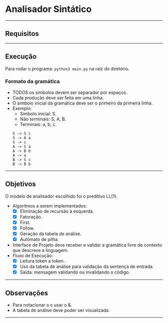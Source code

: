 # Analisador Sintático

---

## Requisitos



---

## Execução

Para rodar o programa: `python3 main.py` na raíz do diretório.

### Formato da gramática

- TODOS os símbolos devem ser separador por espaços.
- Cada produção deve ser feita em uma linha.
- O símbolo inicial da gramática deve ser o primeiro da primeira linha. 
- Exemplo:
    - Símbolo inicial: S.
    - Não terminais: S, A, B.
    - Terminais: a, b, c.
    ```
    S -> S c
    S -> A a
    S -> c
    A -> S a
    A -> B b
    A -> a
    B -> S c
    B -> B b    
    ```

---

## Objetivos

O modelo de analisador escolhido foi o preditivo LL(1).

- Algoritmos a serem implementados:
  - [x] Eliminação de recursão à esquerda.
  - [x] Fatoração.
  - [x] First.
  - [x] Follow.
  - [x] Geração da tabela de análise.
  - [x] Autômato de pilha.
  
- Interface de Projeto deve receber e validar a gramática livre de contexto que descreve a linguagem.
- Fluxo de Execução:
  - [x] Leitura token a token.
  - [x] Uso da tabela de análise para validação da sentença de entrada.
  - [x] Saída: mensagem validando ou invalidando o código.
  
---

## Observações

- Para notacionar o &epsilon; usar o &.
- A tabela de análise deve poder ser visualizada.

---
